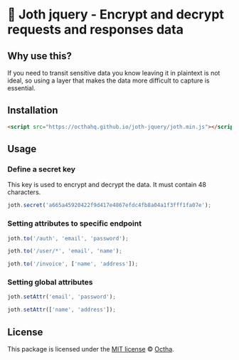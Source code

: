 # 🥨 Joth jquery - Encrypt and decrypt requests and responses data

## Why use this?

If you need to transit sensitive data you know leaving it in plaintext is not ideal, so using a layer that makes the data more difficult to capture is essential.

## Installation

```html
<script src="https://octhahq.github.io/joth-jquery/joth.min.js"></script>
```

## Usage

### Define a secret key

This key is used to encrypt and decrypt the data. It must contain 48 characters.

```javascript
joth.secret('a665a45920422f9d417e4867efdc4fb8a04a1f3fff1fa07e');
```

### Setting attributes to specific endpoint

```javascript
joth.to('/auth', 'email', 'password');

joth.to('/user/*', 'email', 'name');

joth.to('/invoice', ['name', 'address']);
```

### Setting global attributes

```javascript
joth.setAttr('email', 'password');

joth.setAttr(['name', 'address']);
```

## License

This package is licensed under the [MIT license](LICENSE) © [Octha](https://octha.com).
